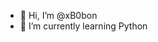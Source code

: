 - 👋 Hi, I’m @xB0bon
- 🌱 I’m currently learning Python

<!---
xB0bon/xB0bon is a ✨ special ✨ repository because its `README.md` (this file) appears on your GitHub profile.
You can click the Preview link to take a look at your changes.
--->
